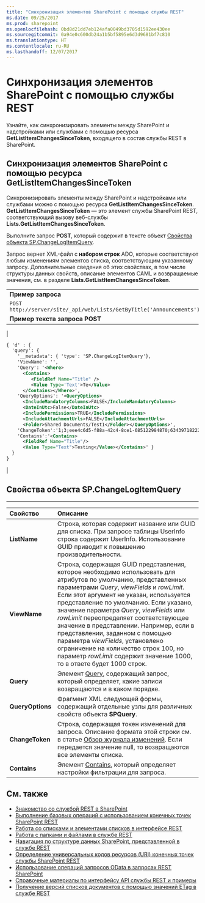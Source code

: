 ```yaml
---
title: "Синхронизация элементов SharePoint с помощью службы REST"
ms.date: 09/25/2017
ms.prod: sharepoint
ms.openlocfilehash: 0bd8d21dd7eb124afa0049bd3705d1592ee430ee
ms.sourcegitcommit: 0a94e0c600db24a1b5bf5895e6d3d9681bf7c810
ms.translationtype: HT
ms.contentlocale: ru-RU
ms.lasthandoff: 12/07/2017
---
```

# <a name="synchronize-sharepoint-items-using-the-rest-service"></a>Синхронизация элементов SharePoint с помощью службы REST
Узнайте, как синхронизировать элементы между SharePoint и надстройками или службами с помощью ресурса **GetListItemChangesSinceToken**, входящего в состав службы REST в SharePoint.

## <a name="synchronizing-sharepoint-items-using-the-getlistitemchangessincetoken-resource"></a>Синхронизация элементов SharePoint с помощью ресурса GetListItemChangesSinceToken
Синхронизировать элементы между SharePoint и надстройками или службами можно с помощью ресурса **GetListItemChangesSinceToken**. **GetListItemChangesSinceToken** — это элемент службы SharePoint REST, соответствующий вызову веб-службы **Lists.GetListItemChangesSinceToken**.
 
Выполните запрос **POST**, который содержит в тексте объект [Свойства объекта SP.ChangeLogItemQuery](#bk_props).
 
Запрос вернет XML-файл с **набором строк** ADO, которые соответствуют любым изменениям элементов списка, соответствующим указанному запросу. Дополнительные сведения об этих свойствах, в том числе структуры данных свойств, описание элементов CAML и возвращаемые значения, см. в разделе **Lists.GetListItemChangesSinceToken**.
 
||
|:-----|
|**Пример запроса**|
| `POST http://server/site/_api/web/Lists/GetByTitle('Announcements')/GetListItemChangesSinceToken`|
|**Пример текста запроса POST**|
|
```XML
{ 'd' : { 
  'query': { 
    '__metadata': { 'type': 'SP.ChangeLogItemQuery'}, 
    'ViewName': '', 
    'Query': '<Where>
      <Contains>
         <FieldRef Name="Title" />
         <Value Type='Text'>Te</Value>
      </Contains></Where>',
    'QueryOptions': '<QueryOptions>
      <IncludeMandatoryColumns>FALSE</IncludeMandatoryColumns>
      <DateInUtc>False</DateInUtc>
      <IncludePermissions>TRUE</IncludePermissions>
      <IncludeAttachmentUrls>FALSE</IncludeAttachmentUrls>
      <Folder>Shared Documents/Test1</Folder></QueryOptions>', 
    'ChangeToken':'1;3;eee4c6d5-f88a-42c4-8ce1-685122984870;634397182229400000;3710', 
    'Contains':'<Contains>
      <FieldRef Name="Title"/>
      <Value Type="Text">Testing</Value></Contains>' } 
  } 
}

```

|

## <a name="spchangelogitemquery-object-properties"></a>Свойства объекта SP.ChangeLogItemQuery
<a name="bk_props"> </a>
****

|**Свойство**|**Описание**|
|:-----|:-----|
|**ListName**|Строка, которая содержит название или GUID для списка. При запросе таблицы UserInfo строка содержит UserInfo. Использование GUID приводит к повышению производительности.|
|**ViewName**|Строка, содержащая GUID представления, которое необходимо использовать для атрибутов по умолчанию, представленных параметрами _Query_, _viewFields_ и _rowLimit_. Если этот аргумент не указан, используется представление по умолчанию. Если указано, значение параметра _Query_, _viewFields_ или _rowLimit_ переопределяет соответствующее значение в представлении. Например, если в представлении, заданном с помощью параметра _viewFields_, установлено ограничение на количество строк 100, но параметр _rowLimit_ содержит значение 1000, то в ответе будет 1000 строк.|
|**Query**|Элемент [Query](http://msdn.microsoft.com/ru-RU/library/ms471093.aspx), содержащий запрос, который определяет, какие записи возвращаются и в каком порядке.|
|**QueryOptions**|Фрагмент XML следующей формы, содержащий отдельные узлы для различных свойств объекта **SPQuery**.|
|**ChangeToken**|Строка, содержащая токен изменений для запроса. Описание формата этой строки см. в статье [Обзор журнала изменений](http://msdn.microsoft.com/ru-RU/library/bb417456.aspx). Если передается значение null, то возвращаются все элементы списка.|
|**Contains**|Элемент [Contains](http://msdn.microsoft.com/ru-RU/library/ms196501.aspx), который определяет настройки фильтрации для запроса.|

## <a name="see-also"></a>См. также
<a name="bk_addresources"> </a>

-  [Знакомство со службой REST в SharePoint](get-to-know-the-sharepoint-rest-service.md)
-  [Выполнение базовых операций с использованием конечных точек SharePoint REST](complete-basic-operations-using-sharepoint-rest-endpoints.md)
-  [Работа со списками и элементами списков в интерфейсе REST](working-with-lists-and-list-items-with-rest.md)
-  [Работа с папками и файлами в службе REST](working-with-folders-and-files-with-rest.md)
-  [Навигация по структуре данных SharePoint, представленной в службе REST](navigate-the-sharepoint-data-structure-represented-in-the-rest-service.md)
-  [Определение универсальных кодов ресурсов (URI) конечных точек службы SharePoint REST](determine-sharepoint-rest-service-endpoint-uris.md)
-  [Использование операций запросов OData в запросах REST SharePoint](use-odata-query-operations-in-sharepoint-rest-requests.md)
-  [Справочные материалы по интерфейсу API службы REST и примеры](http://msdn.microsoft.com/library/02128c70-9d27-4388-9374-a11bce68fdb8%28Office.15%29.aspx)
-  [Получение версий списков документов с помощью значений ETag в службе REST](http://msdn.microsoft.com/library/use-etag-values-through-the-rest-service-to-get-document-list-item-versioning%28Office.15%29.aspx)
    
 

 

 

